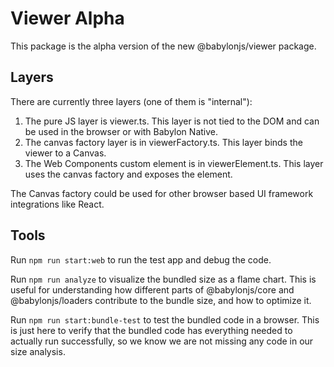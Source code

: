 # Viewer Alpha

This package is the alpha version of the new @babylonjs/viewer package.

## Layers

There are currently three layers (one of them is "internal"):
1. The pure JS layer is viewer.ts. This layer is not tied to the DOM and can be used in the browser or with Babylon Native.
1. The canvas factory layer is in viewerFactory.ts. This layer binds the viewer to a Canvas.
1. The Web Components custom element is in viewerElement.ts. This layer uses the canvas factory and exposes the <babylon-viewer> element.

The Canvas factory could be used for other browser based UI framework integrations like React.

## Tools

Run `npm run start:web` to run the test app and debug the code.

Run `npm run analyze` to visualize the bundled size as a flame chart. This is useful for understanding how different parts of @babylonjs/core and @babylonjs/loaders contribute to the bundle size, and how to optimize it.

Run `npm run start:bundle-test` to test the bundled code in a browser. This is just here to verify that the bundled code has everything needed to actually run successfully, so we know we are not missing any code in our size analysis.